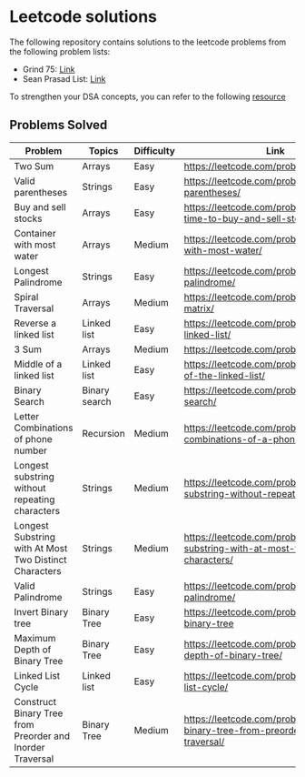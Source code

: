 # Leetcode solutions

The following repository contains solutions to the leetcode problems from the following problem lists:

- Grind 75: [Link](https://www.techinterviewhandbook.org/grind75)
- Sean Prasad List: [Link](https://leetcode.com/list/9k7j58mc/)

To strengthen your DSA concepts, you can refer to the following [resource](https://superstudy.guide/algorithms-data-structures/foundations/algorithmic-concepts)

## Problems Solved


Problem  | Topics | Difficulty | Link
-------- | ------ | ----- | -----
Two Sum  | Arrays | Easy  |  https://leetcode.com/problems/two-sum/
Valid parentheses | Strings	| Easy | https://leetcode.com/problems/valid-parentheses/
Buy and sell stocks | Arrays | Easy | https://leetcode.com/problems/best-time-to-buy-and-sell-stock/
Container with most water | Arrays | Medium |  https://leetcode.com/problems/container-with-most-water/
Longest Palindrome | Strings | Easy | https://leetcode.com/problems/longest-palindrome/
Spiral Traversal | Arrays | Medium |  https://leetcode.com/problems/spiral-matrix/
Reverse a linked list | Linked list | Easy | https://leetcode.com/problems/reverse-linked-list/
3 Sum| Arrays | Medium | https://leetcode.com/problems/3sum/
Middle of a linked list | Linked list | Easy | https://leetcode.com/problems/middle-of-the-linked-list/
Binary Search | Binary search | Easy |  https://leetcode.com/problems/binary-search/
Letter Combinations of phone number | Recursion | Medium |  https://leetcode.com/problems/letter-combinations-of-a-phone-number/
Longest substring without repeating characters | Strings | Medium |  https://leetcode.com/problems/longest-substring-without-repeating-characters/
Longest Substring with At Most Two Distinct Characters| Strings| Medium	| https://leetcode.com/problems/longest-substring-with-at-most-two-distinct-characters/	
Valid Palindrome| Strings| Easy	| https://leetcode.com/problems/valid-palindrome/	
Invert Binary tree | Binary Tree| Easy | https://leetcode.com/problems/invert-binary-tree	
Maximum Depth of Binary Tree | Binary Tree | Easy | https://leetcode.com/problems/maximum-depth-of-binary-tree/
Linked List Cycle | Linked list	| Easy | https://leetcode.com/problems/linked-list-cycle/	
Construct Binary Tree from Preorder and Inorder Traversal | Binary Tree	| Medium| https://leetcode.com/problems/construct-binary-tree-from-preorder-and-inorder-traversal/